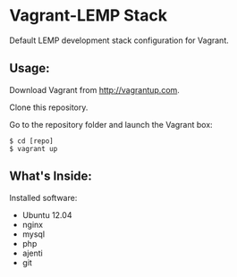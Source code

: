 Vagrant-LEMP Stack
==================

Default LEMP development stack configuration for Vagrant.

Usage:
------

Download Vagrant from http://vagrantup.com.

Clone this repository.

Go to the repository folder and launch the Vagrant box:
	
    $ cd [repo]
    $ vagrant up

What's Inside:
--------------

Installed software:
+ Ubuntu 12.04
+ nginx 
+ mysql
+ php
+ ajenti
+ git

